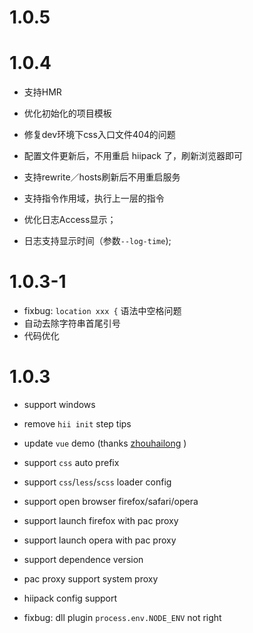 # 1.0.5

# 1.0.4

* 支持HMR
* 优化初始化的项目模板
* 修复dev环境下css入口文件404的问题

* 配置文件更新后，不用重启 hiipack 了，刷新浏览器即可
* 支持rewrite／hosts刷新后不用重启服务
* 支持指令作用域，执行上一层的指令

* 优化日志Access显示；
* 日志支持显示时间（参数`--log-time`);

# 1.0.3-1

* fixbug: `location xxx {` 语法中空格问题
* 自动去除字符串首尾引号
* 代码优化

# 1.0.3

* support windows

* remove `hii init` step tips
* update `vue` demo (thanks [zhouhailong](https://github.com/zhouhailong) )

* support `css` auto prefix
* support `css`/`less`/`scss` loader config

* support open browser firefox/safari/opera
* support launch firefox with pac proxy
* support launch opera with pac proxy
* support dependence version

* pac proxy support system proxy

* hiipack config support

* fixbug: dll plugin `process.env.NODE_ENV` not right